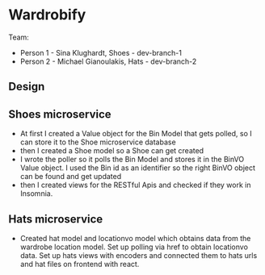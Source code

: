# Wardrobify

Team:

* Person 1 - Sina Klughardt, Shoes - dev-branch-1
* Person 2 - Michael Gianoulakis, Hats - dev-branch-2

## Design

## Shoes microservice

* At first I created a Value object for the Bin Model that gets polled, so I can store it to the Shoe microservice database
* then I created a Shoe model so a Shoe can get created
* I wrote the poller so it polls the Bin Model and stores it in the BinVO Value object. I used the Bin id as an identifier so the right BinVO object can be found and get updated
* then I created views for the RESTful Apis and checked if they work in Insomnia.

## Hats microservice

* Created hat model and locationvo model which obtains data from the wardrobe location model. Set up polling via href to     obtain locationvo data. Set up hats views with encoders and connected them to hats urls and hat files on frontend with react.

